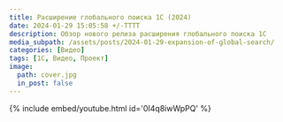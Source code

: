 ```yaml
---
title: Расширение глобального поиска 1С (2024)
date: 2024-01-29 15:05:58 +/-TTTT
description: Обзор нового релиза расширения глобального поиска 1С
media_subpath: /assets/posts/2024-01-29-expansion-of-global-search/
categories: [Видео]
tags: [1С, Видео, Проект]
image:
  path: cover.jpg
  in_post: false
---
```


{% include embed/youtube.html id='0I4q8iwWpPQ' %}